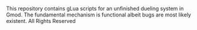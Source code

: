This repository contains gLua scripts for an unfinished dueling system in Gmod. The fundamental mechanism is functional albeit bugs are most likely existent.
All Rights Reserved
